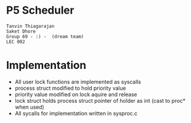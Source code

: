 # P5 Scheduler
    Tanvin Thiagarajan
    Saket Dhore
    Group 69 - :) -  (dream team)
    LEC 002


# Implementation
- All user lock functions are implemented as syscalls
- process struct modified to hold priority value
- priority value modified on lock aquire and release
- lock struct holds process struct pointer of holder as int (cast to proc* when used)
- All sycalls for implementation written in sysproc.c